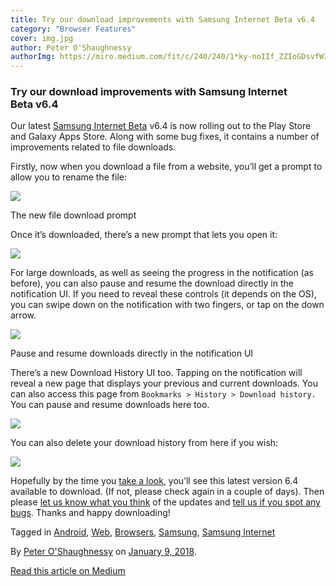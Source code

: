 ```yaml
---
title: Try our download improvements with Samsung Internet Beta v6.4
category: "Browser Features"
cover: img.jpg
author: Peter O'Shaughnessy
authorImg: https://miro.medium.com/fit/c/240/240/1*ky-noIIf_ZZIoGDsvfW3AA.jpeg
---
```


### Try our download improvements with Samsung Internet Beta v6.4

Our latest [Samsung Internet Beta](https://play.google.com/store/apps/details?id=com.sec.android.app.sbrowser.beta) v6.4 is now rolling out to the Play Store and Galaxy Apps Store. Along with some bug fixes, it contains a number of improvements related to file downloads.

Firstly, now when you download a file from a website, you’ll get a prompt to allow you to rename the file:

![](https://cdn-images-1.medium.com/max/800/1*APDha9oKP87af8d2QFu3Hw.png)

The new file download prompt

Once it’s downloaded, there’s a new prompt that lets you open it:

![](https://cdn-images-1.medium.com/max/800/1*7Ac8Ql51HPUW3ATfDShLbw.png)

For large downloads, as well as seeing the progress in the notification (as before), you can also pause and resume the download directly in the notification UI. If you need to reveal these controls (it depends on the OS), you can swipe down on the notification with two fingers, or tap on the down arrow.

![](https://cdn-images-1.medium.com/max/800/1*EZ8ODvQED_UAeoRHHOTNmg.png)

Pause and resume downloads directly in the notification UI

There’s a new Download History UI too. Tapping on the notification will reveal a new page that displays your previous and current downloads. You can also access this page from `Bookmarks > History > Download history.` You can pause and resume downloads here too.

![](https://cdn-images-1.medium.com/max/800/1*SS2RTlC3e69U8_NXykUKOg.png)

You can also delete your download history from here if you wish:

![](https://cdn-images-1.medium.com/max/800/1*E0PZCCX3fukxPhDEvaqskA.png)

Hopefully by the time you [take a look](https://play.google.com/store/apps/details?id=com.sec.android.app.sbrowser.beta), you’ll see this latest version 6.4 available to download. (If not, please check again in a couple of days). Then please [let us know what you think](https://twitter.com/samsunginternet) of the updates and [tell us if you spot any bugs](https://github.com/SamsungInternet/support). Thanks and happy downloading!

Tagged in [Android](https://medium.com/tag/android), [Web](https://medium.com/tag/web), [Browsers](https://medium.com/tag/browsers), [Samsung](https://medium.com/tag/samsung), [Samsung Internet](https://medium.com/tag/samsung-internet)

By [Peter O'Shaughnessy](https://medium.com/@poshaughnessy) on [January 9, 2018](https://medium.com/p/7aa6730b066a).

[Read this article on Medium](https://medium.com/@poshaughnessy/try-our-download-improvements-with-samsung-internet-beta-v6-4-7aa6730b066a)

